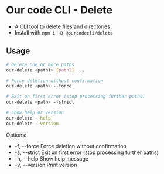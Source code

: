 # Our code CLI - Delete
- A CLI tool to delete files and directories
- Install with `npm i -D @ourcodecli/delete`

## Usage

```bash
# Delete one or more paths
our-delete <path1> [path2] ...

# Force deletion without confirmation
our-delete <path> --force

# Exit on first error (stop processing further paths)
our-delete <path> --strict

# Show help or version
our-delete --help
our-delete --version
```

Options:

- -f, --force     Force deletion without confirmation
- -s, --strict    Exit on first error (stop processing further paths)
- -h, --help      Show help message
- -v, --version   Print version
